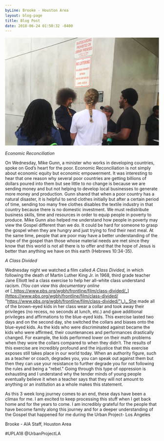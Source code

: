 ```yaml
---
byLine: Brooke - Houston Area
layout: blog-page
title: Blog Post
date: 2018-06-24 01:50:32 -0400
---
```

![](/uploads/2018/06/25/Armour.png)

_Economic Reconciliation_

On Wednesday, Mike Gunn, a minister who works in developing countries, spoke on God’s heart for the poor. Economic Reconciliation is not simply about economic equity but economic empowerment. It was interesting to hear that one reason why several poor countries are getting billions of dollars poured into them but see little to no change is because we are sending money and but not helping to develop local businesses to generate more money and production. Gunn shared that when a poor country has a natural disaster, it is helpful to send clothes initially but after a certain period of time, sending too many free clothes disables the textile industry in that country because there is no domestic investment. We must redistribute business skills, time and resources in order to equip people in poverty to produce. Mike Gunn also helped me understand how people in poverty may view the Gospel different than we do. It could be hard for someone to grasp the gospel when they are hungry and just trying to find their next meal. At the same time, people that are poor may have a better understanding of the hope of the gospel than those whose material needs are met since they know that this world is not all there is to offer and that the hope of Jesus is better than anything we have on this earth (Hebrews 10:34-35). 

_A Class Divided_

Wednesday night we watched a film called _A Class Divided,_ in which following the death of Martin Luther King Jr. in 1968, third grade teacher Jane Elliott led a class exercise to help her all-white class understand racism. _(You can view this documentary online at_ [_https://www.pbs.org/wgbh/frontline/film/class-divided/_](https://www.pbs.org/wgbh/frontline/film/class-divided/ "https://www.pbs.org/wgbh/frontline/film/class-divided/")_)_ She made all of the brown-eyed kids in her class wear a collar and took away their privileges (no recess, no seconds at lunch, etc.) and gave additional privileges and affirmations to the blue-eyed kids. This exercise lasted two days and on the second day, she switched the collars and biases onto the blue-eyed kids. As the kids who were discriminated against became the kids who were affirmed, their countenances and performances drastically changed. For example, the kids performed lower on their math problems when they wore the collars compared to when they didn’t. The results of this exercise are incredibly profound and the injustice that this exercise exposes still takes place in our world today. When an authority figure, such as a teacher or coach, degrades you, you can speak out against them but then they can use your resistance to further degrade you for not following the rules and being a "rebel." Going through this type of oppression is exhausting and I understand why the tender minds of young people eventually believe it when a teacher says that they will not amount to anything or an institution as a whole makes this statement.

As this 3 week long journey comes to an end, these days have been a climax for me. I am excited to keep processing this stuff when I get back home and for the years to come. I am incredibly grateful for the people that have become family along this journey and for a deeper understanding of the Gospel that happened for me during the Urban Project- Los Angeles

Brooke - AIA Staff, Houston Area

\#UPLA18 @UrbanProjectLA